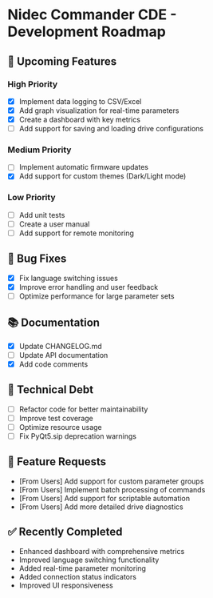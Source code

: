 ﻿# Nidec Commander CDE - Development Roadmap

## 🚀 Upcoming Features

### High Priority

- [x] Implement data logging to CSV/Excel
- [x] Add graph visualization for real-time parameters
- [x] Create a dashboard with key metrics
- [ ] Add support for saving and loading drive configurations

### Medium Priority

- [ ] Implement automatic firmware updates
- [x] Add support for custom themes (Dark/Light mode)

### Low Priority

- [ ] Add unit tests
- [ ] Create a user manual
- [ ] Add support for remote monitoring

## 🐛 Bug Fixes

- [x] Fix language switching issues
- [x] Improve error handling and user feedback
- [ ] Optimize performance for large parameter sets

## 📚 Documentation

- [x] Update CHANGELOG.md
- [ ] Update API documentation
- [X] Add code comments

## 🔧 Technical Debt

- [ ] Refactor code for better maintainability
- [ ] Improve test coverage
- [ ] Optimize resource usage
- [ ] Fix PyQt5.sip deprecation warnings

## 🌟 Feature Requests

- [From Users] Add support for custom parameter groups
- [From Users] Implement batch processing of commands
- [From Users] Add support for scriptable automation
- [From Users] Add more detailed drive diagnostics

## ✅ Recently Completed

- Enhanced dashboard with comprehensive metrics
- Improved language switching functionality
- Added real-time parameter monitoring
- Added connection status indicators
- Improved UI responsiveness
